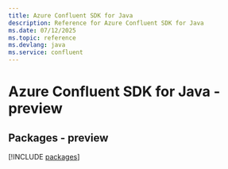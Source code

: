 ```yaml
---
title: Azure Confluent SDK for Java
description: Reference for Azure Confluent SDK for Java
ms.date: 07/12/2025
ms.topic: reference
ms.devlang: java
ms.service: confluent
---
```

# Azure Confluent SDK for Java - preview
## Packages - preview
[!INCLUDE [packages](confluent-index.md)]